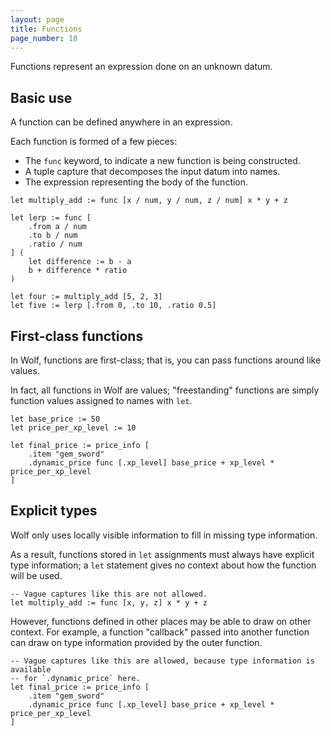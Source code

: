 ```yaml
---
layout: page
title: Functions
page_number: 10
---
```


Functions represent an expression done on an unknown datum.

## Basic use

A function can be defined anywhere in an expression.

Each function is formed of a few pieces:

- The `func` keyword, to indicate a new function is being constructed.
- A tuple capture that decomposes the input datum into names.
- The expression representing the body of the function.

```
let multiply_add := func [x / num, y / num, z / num] x * y + z

let lerp := func [
	.from a / num
	.to b / num
	.ratio / num
] (
	let difference := b - a
	b + difference * ratio
)

let four := multiply_add [5, 2, 3]
let five := lerp [.from 0, .to 10, .ratio 0.5]
```

## First-class functions

In Wolf, functions are first-class; that is, you can pass functions around like
values.

In fact, all functions in Wolf are values; "freestanding" functions are simply
function values assigned to names with `let`.

```
let base_price := 50
let price_per_xp_level := 10

let final_price := price_info [
	.item "gem_sword"
	.dynamic_price func [.xp_level] base_price + xp_level * price_per_xp_level
]
```

## Explicit types

Wolf only uses locally visible information to fill in missing type information.

As a result, functions stored in `let` assignments must always have explicit
type information; a `let` statement gives no context about how the function will
be used.

```
-- Vague captures like this are not allowed.
let multiply_add := func [x, y, z] x * y + z
```

However, functions defined in other places may be able to draw on other context.
For example, a function "callback" passed into another function can draw on type
information provided by the outer function.

```
-- Vague captures like this are allowed, because type information is available
-- for `.dynamic_price` here.
let final_price := price_info [
	.item "gem_sword"
	.dynamic_price func [.xp_level] base_price + xp_level * price_per_xp_level
]
```